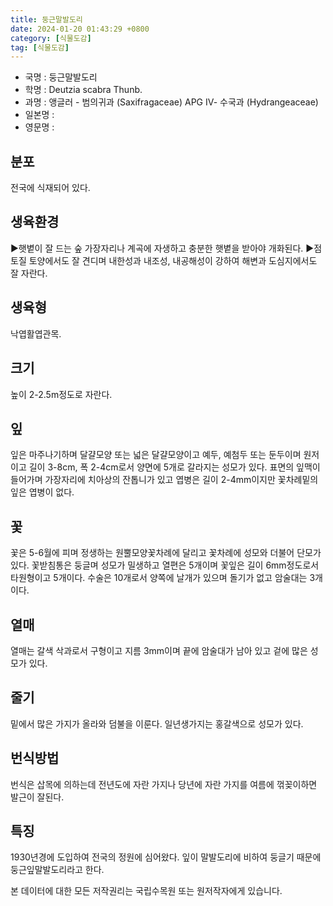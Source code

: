 ```yaml
---
title: 둥근말발도리
date: 2024-01-20 01:43:29 +0800
category: [식물도감]
tag: [식물도감]
---
```




- 국명 : 둥근말발도리
- 학명 : Deutzia scabra Thunb.
- 과명 : 앵글러 - 범의귀과 (Saxifragaceae) APG Ⅳ- 수국과 (Hydrangeaceae)
- 일본명 : 
- 영문명 : 


## 분포
전국에 식재되어 있다.
## 생육환경
▶햇볕이 잘 드는 숲 가장자리나 계곡에 자생하고 충분한 햇볕을 받아야 개화된다. ▶점토질 토양에서도 잘 견디며 내한성과 내조성, 내공해성이 강하여 해변과 도심지에서도 잘 자란다.
## 생육형
낙엽활엽관목.
## 크기
높이 2-2.5m정도로 자란다.
## 잎
잎은 마주나기하며 달걀모양 또는 넓은 달걀모양이고 예두, 예첨두 또는 둔두이며 원저이고 길이 3-8cm, 폭 2-4cm로서 양면에 5개로 갈라지는 성모가 있다. 표면의 잎맥이 들어가며 가장자리에 치아상의 잔톱니가 있고 엽병은 길이 2-4mm이지만 꽃차례밑의 잎은 엽병이 없다.
## 꽃
꽃은 5-6월에 피며 정생하는 원뿔모양꽃차례에 달리고 꽃차례에 성모와 더불어 단모가 있다. 꽃받침통은 둥글며 성모가 밀생하고 열편은 5개이며 꽃잎은 길이 6mm정도로서 타원형이고 5개이다. 수술은 10개로서 양쪽에 날개가 있으며 돌기가 없고 암술대는 3개이다.
## 열매
열매는 갈색 삭과로서 구형이고 지름 3mm이며 끝에 암술대가 남아 있고 겉에 많은 성모가 있다.
## 줄기
밑에서 많은 가지가 올라와 덤불을 이룬다. 일년생가지는 홍갈색으로 성모가 있다.
## 번식방법
번식은 삽목에 의하는데 전년도에 자란 가지나 당년에 자란 가지를 여름에 꺾꽂이하면 발근이 잘된다.
## 특징
1930년경에 도입하여 전국의 정원에 심어왔다. 잎이 말발도리에 비하여 둥글기 때문에 둥근잎말발도리라고 한다.






본 데이터에 대한 모든 저작권리는 국립수목원 또는 원저작자에게 있습니다.
